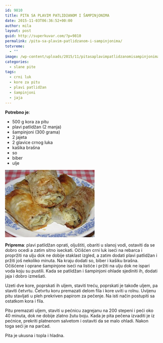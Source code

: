 ```yaml
---
id: 9810
title: PITA SA PLAVIM PATLIDžANOM I ŠAMPINjONIMA
date: 2015-11-03T06:36:52+00:00
author: mila
layout: post
guid: http://superkuvar.com/?p=9810
permalink: /pita-sa-plavim-patlidzanom-i-sampinjonima/
totvreme:
  - ""
image: /wp-content/uploads/2015/11/pitasaplavimpatlidzanomisampinjonima-940x198.jpg
categories:
  - slane pite
tags:
  - crni luk
  - kore za pitu
  - plavi patlidžan
  - šampinjoni
  - jaja
---
```

**Potrebno je**:  
* 500 g kora za pitu  
* plavi patlidžan (2 manja)  
* šampinjoni (300 grama)  
* 2 jajeta  
* 2 glavice crnog luka  
* kašika brašna  
* so  
* biber  
* ulje

![<img class="alignnone size-medium wp-image-9812" src="/wp-content/uploads/2015/11/pitasaplavimpatlidzanomisampinjonima-1024x768.jpg" alt="pitasaplavimpatlidzanomisampinjonima" width="300" height="225" />](/wp-content/uploads/2015/11/pitasaplavimpatlidzanomisampinjonima-e1446532338349.jpg)

**Priprema**: plavi patlidžan oprati, oljuštiti, obariti u slanoj vodi, ostaviti da se dobro ocedi a zatim sitno iseckati. Očišćen crni luk iseći na rebarca i propržiti na ulju dok ne dobije staklast izgled, a zatim dodati plavi patlidžan i pržiti još nekoliko minuta. Na kraju dodati so, biber i kašiku brašna. Očišćene i oprane šampinjone iseći na listiće i pržiti na ulju dok ne ispari voda koju su pustili. Kada se patlidžan i šampinjoni ohlade sjediniti ih, dodati jaja i dobro izmešati.

Uzeti dve kore, poprskati ih uljem, staviti treću, poprskati je takođe uljem, pa staviti četvrtu. Četvrtu koru premazati delom fila i kore uviti u rolnu. Uvijenu pitu stavljati u pleh prekriven papirom za pečenje. Na isti način postupiti sa ostatkom kora i fila.

Pitu premazati uljem, staviti u pećnicu zagrejanu na 200 stepeni i peći oko 40 minuta, dok ne dobije zlatno žutu boju. Kada je pita pečena izvaditi je iz pećnice, prekriti platnenom salvetom i ostaviti da se malo ohladi. Nakon toga seći je na parčad.

Pita je ukusna i topla i hladna.